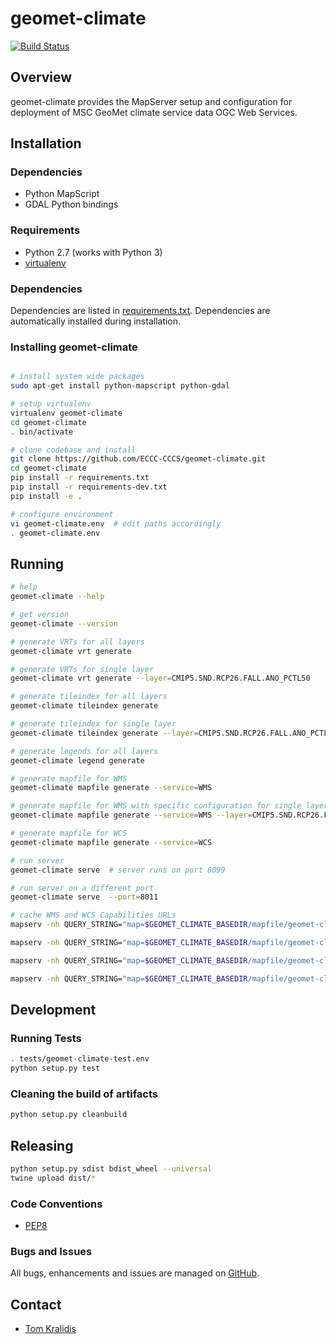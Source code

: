 # geomet-climate

[![Build Status](https://github.com/ECCC-CCCS/geomet-climate/workflows/build%20%E2%9A%99%EF%B8%8F/badge.svg)](https://github.com/ECCC-CCCS/geomet-climate/actions)

## Overview

geomet-climate provides the MapServer setup and configuration for deployment
of MSC GeoMet climate service data OGC Web Services.

## Installation

### Dependencies

- Python MapScript
- GDAL Python bindings

### Requirements
- Python 2.7 (works with Python 3)
- [virtualenv](https://virtualenv.pypa.io/)

### Dependencies
Dependencies are listed in [requirements.txt](requirements.txt). Dependencies
are automatically installed during installation.

### Installing geomet-climate
```bash

# install system wide packages
sudo apt-get install python-mapscript python-gdal

# setup virtualenv
virtualenv geomet-climate
cd geomet-climate
. bin/activate

# clone codebase and install
git clone https://github.com/ECCC-CCCS/geomet-climate.git
cd geomet-climate
pip install -r requirements.txt
pip install -r requirements-dev.txt
pip install -e .

# configure environment
vi geomet-climate.env  # edit paths accordingly
. geomet-climate.env
```

## Running

```bash
# help
geomet-climate --help

# get version
geomet-climate --version

# generate VRTs for all layers
geomet-climate vrt generate

# generate VRTs for single layer
geomet-climate vrt generate --layer=CMIP5.SND.RCP26.FALL.ANO_PCTL50

# generate tileindex for all layers
geomet-climate tileindex generate

# generate tileindex for single layer
geomet-climate tileindex generate --layer=CMIP5.SND.RCP26.FALL.ANO_PCTL50

# generate legends for all layers
geomet-climate legend generate

# generate mapfile for WMS
geomet-climate mapfile generate --service=WMS

# generate mapfile for WMS with specific configuration for single layer
geomet-climate mapfile generate --service=WMS --layer=CMIP5.SND.RCP26.FALL.ANO_PCTL50

# generate mapfile for WCS
geomet-climate mapfile generate --service=WCS

# run server
geomet-climate serve  # server runs on port 8099

# run server on a different port
geomet-climate serve  --port=8011

# cache WMS and WCS Capabilities URLs
mapserv -nh QUERY_STRING="map=$GEOMET_CLIMATE_BASEDIR/mapfile/geomet-climate-WMS-en.map&service=WMS&version=1.3.0&request=GetCapabilities" > $GEOMET_CLIMATE_BASEDIR/geomet-climate-WMS-1.3.0-capabilities-en.xml && mv -f $GEOMET_CLIMATE_BASEDIR/geomet-climate-WMS-1.3.0-capabilities-en.xml $GEOMET_CLIMATE_BASEDIR/mapfile

mapserv -nh QUERY_STRING="map=$GEOMET_CLIMATE_BASEDIR/mapfile/geomet-climate-WMS-fr.map&lang=fr&service=WMS&version=1.3.0&request=GetCapabilities" > $GEOMET_CLIMATE_BASEDIR/geomet-climate-WMS-1.3.0-capabilities-fr.xml && mv -f $GEOMET_CLIMATE_BASEDIR/geomet-climate-WMS-1.3.0-capabilities-fr.xml $GEOMET_CLIMATE_BASEDIR/mapfile

mapserv -nh QUERY_STRING="map=$GEOMET_CLIMATE_BASEDIR/mapfile/geomet-climate-WCS-en.map&service=WCS&version=2.1.0&request=GetCapabilities" > $GEOMET_CLIMATE_BASEDIR/geomet-climate-WCS-2.0.1-capabilities-en.xml && mv -f $GEOMET_CLIMATE_BASEDIR/geomet-climate-WCS-2.0.1-capabilities-en.xml $GEOMET_CLIMATE_BASEDIR/mapfile

mapserv -nh QUERY_STRING="map=$GEOMET_CLIMATE_BASEDIR/mapfile/geomet-climate-WCS-fr.map&lang=fr&service=WCS&version=2.1.0&request=GetCapabilities" > $GEOMET_CLIMATE_BASEDIR/geomet-climate-WCS-2.0.1-capabilities-fr.xml && mv -f $GEOMET_CLIMATE_BASEDIR/geomet-climate-WCS-2.0.1-capabilities-fr.xml $GEOMET_CLIMATE_BASEDIR/mapfile
```

## Development

### Running Tests

```bash
. tests/geomet-climate-test.env
python setup.py test
```

### Cleaning the build of artifacts
```bash
python setup.py cleanbuild
```

## Releasing

```bash
python setup.py sdist bdist_wheel --universal
twine upload dist/*
```

### Code Conventions

* [PEP8](https://www.python.org/dev/peps/pep-0008)

### Bugs and Issues

All bugs, enhancements and issues are managed on [GitHub](https://github.com/ECCC-CCCS/geomet-climate).

## Contact

* [Tom Kralidis](https://github.com/tomkralidis)
